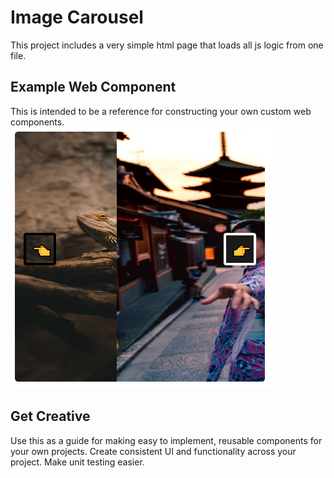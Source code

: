 # Image Carousel

This project includes a very simple html page that loads all js logic from one file.

## Example Web Component

This is intended to be a reference for constructing your own custom web components.
![Preview](https://github.com/dieharders/example-web-component/blob/master/preview.png)

## Get Creative

Use this as a guide for making easy to implement, reusable components for your own projects. Create consistent UI and functionality across your project. Make unit testing easier.